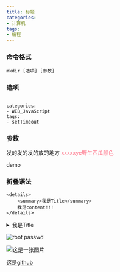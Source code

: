 ```yaml
---
title: 标题
categories: 
- 计算机
tags:
- 编程
---
```

### 命令格式

```
mkdir [选项] [参数]
```

### 选项

```

categories: 
- WEB_JavaScript
tags:
- setTimeout
```

### 参数

发的发的发的放的地方   <font color="#ff6b81">xxxxxye野生西瓜颜色</font>

demo

### 折叠语法

```
<details>
    <summary>我是Title</summary>    
    我是content!!!
</details>
```

<details>
    <summary>我是Title</summary>    
    我是content!!!
</details>



![root passwd](/img/linux_command01_2017_1224/linux_00/root_passwd.png "fdfdsfd")

![这是一张图片](https://github.githubassets.com/images/icons/emoji/octocat.png "这是一张图片")

 [这是github](https://github.com "这是github")





























